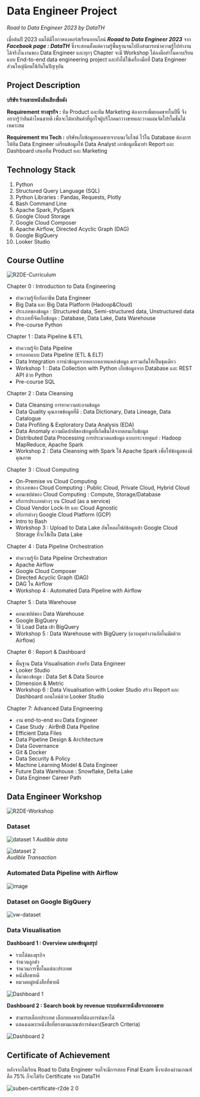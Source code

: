 # Data Engineer Project
_Road to Data Engineer 2023 by DataTH_

เมื่อต้นปี 2023 ผมได้มีโอกาศลงคอร์สเรียนออนไลน์ _**Roaad to Data Engineer 2023**_ จาก _**Facebook page : DataTH**_ ซึ่งจะสอนตั้งแต่ความรู้พื้นฐานจนไปถึงสามารถนำความรู้ไปทำงานได้จริงในงานของ Data Engineer และทุกๆ Chapter จะมี Workshop ได้ลงมือทำในคาบเรียนแบบ End-to-end data engineering project และยังได้ใช้เครื่องมือที่ Data Engineer ส่วนใหญ่นิยมใช้กันในปัญจุบัน

## Project Description
**บริษัท ร้านขายหนังสือเสียงชื่อดัง**

**Requirement ทางธุรกิจ :** ทีม Product และทีม Marketing ต้องการเพิ่มยอดขายในปีนี้ จึงอยากรู้ว่าสินค้าไหนขายดี เพื่อจะได้หาสินค้าที่ถูกใจผู้บริโภคมาวางขายและวางแผนจัดโปรโมชั่นได้เหมาะสม

**Requirement ทาง Tech :** บริษัทเก็บข้อมูลยอดขายจากบนเว็บไซต์ ไว้ใน Database ต้องการให้ทีม Data Engineer เตรียมข้อมูลให้ Data Analyst เอาข้อมูลนี้มาทำ Report และ Dashboard เสนอทีม Product และ Marketing

## Technology Stack
1. Python
2. Structured Query Language (SQL)
3. Python Libraries : Pandas, Requests, Plotly
4. Bash Command Line
5. Apache Spark, PySpark
6. Google Cloud Storage
7. Google Cloud Composer
8. Apache Airflow, Directed Acyclic Graph (DAG)
9. Google BigQuery
10. Looker Studio

## Course Outline
![R2DE-Curriculum](https://github.com/suben-mk/Data-Engineer-Project-R2DE/assets/89971741/4baa0046-9eb1-4ff5-b2f7-f6c26ed1959d)

Chapter 0 : Introduction to Data Engineering
  * ทำความรู้จักกับอาชีพ Data Engineer
  * Big Data และ Big Data Platform (Hadoop&Cloud)
  * ประเภทของข้อมูล : Structured data, Semi-structured data, Unstructured data
  * ประเภทที่จัดเก็บข้อมูล : Database, Data Lake, Data Warehouse
  * Pre-course Python
    
Chapter 1 : Data Pipeline & ETL
  * ทำความรู้จัก Data Pipeline
  * การออกแบบ Data Pipeline (ETL & ELT)
  * Data Integration การนำข้อมูลจากหลากหลายแหล่งข้อมูล มารวมกันให้เป็นชุดเดียว
  * Workshop 1 : Data Collection with Python เก็บข้อมูลจาก Database และ REST API ด้วย Python
  * Pre-course SQL

Chapter 2 : Data Cleansing
  * Data Cleansing การทาความสะอาดข้อมูล
  * Data Quality คุณภาพข้อมูลที่ดี : Data Dictionary, Data Lineage, Data Catalogue
  * Data Profiling & Exploratory Data Analysis (EDA)
  * Data Anomaly ความผิดปกติของข้อมูลที่เกิดขึ้นได้จากตอนเก็บข้อมูล
  * Distributed Data Processing การประมวลผลข้อมูล แบบกระจายศูนย์ : Hadoop MapReduce, Apache Spark
  * Workshop 2 : Data Cleansing with Spark ใช้ Apache Spark เพื่อให้ข้อมูลของมีคุณภาพ

Chapter 3 : Cloud Computing
  * On-Premise vs Cloud Computing
  * ประเภทของ Cloud Computing : Public Cloud, Private Cloud, Hybrid Cloud
  * คอนเซปต์ของ Cloud Computing : Compute, Storage/Database
  * บริการประเภทต่างๆ บน Cloud (as a service)
  * Cloud Vendor Lock-In และ Cloud Agnostic
  * บริการต่างๆ Google Cloud Platform (GCP)
  * Intro to Bash
  * Workshop 3 : Upload to Data Lake อัพโหลดไฟล์ข้อมูลเข้า Google Cloud Storage ที่จะใช้เป็น Data Lake

Chapter 4 : Data Pipeline Orchestration
  * ทำความรู้จัก Data Pipeline Orchestration
  * Apache Airflow
  * Google Cloud Composer
  * Directed Acyclic Graph (DAG)
  * DAG ใน Airflow
  * Workshop 4 : Automated Data Pipeline with Airflow

Chapter 5 : Data Warehouse
  * คอนเซปต์ของ Data Warehouse
  * Google BigQuery
  * วิธี Load Data เข้า BigQuery
  * Workshop 5 : Data Warehouse with BigQuery (ควบคุมทำงานอัตโนมัตด้วย Airflow)

Chapter 6 : Report & Dashboard
  * พื้นฐาน Data Visualisation สำหรับ Data Engineer
  * Looker Studio
  * ที่มาของข้อมูล : Data Set & Data Source
  * Dimension & Metric
  * Workshop 6 : Data Visualisation with Looker Studio สร้าง Report และ Dashboard ออนไลน์ด้วย Looker Studio

Chapter 7: Advanced Data Engineering
  * งาน end-to-end ของ Data Engineer
  * Case Study : AirBnB Data Pipeline
  * Efficient Data Files
  * Data Pipeline Design & Architecture
  * Data Governance
  * Git & Docker
  * Data Security & Policy
  * Machine Learning Model & Data Engineer
  * Future Data Warehouse : Snowflake, Delta Lake
  * Data Engineer Career Path

## Data Engineer Workshop

![R2DE-Workshop](https://github.com/suben-mk/Data-Engineer-Project-R2DE/assets/89971741/2babcb3e-69ed-46c1-8655-54ac1f5c8de0)

### Dataset

![dataset 1](https://github.com/suben-mk/Data-Engineer-Project-R2DE/assets/89971741/26db4ff4-f98b-4c44-925a-bb5ed8b875dc)
_Audible data_

![dataset 2](https://github.com/suben-mk/Data-Engineer-Project-R2DE/assets/89971741/bc95dac9-fd09-42c7-9424-4e141de888cb)\
_Audible Transaction_

### Automated Data Pipeline with Airflow

![image](https://github.com/suben-mk/Data-Engineer-Project-R2DE/assets/89971741/7f1e99a0-b231-4573-8352-fa24e7c9dfc9)

### Dataset on Google BigQuery

![vw-dataset](https://github.com/suben-mk/Data-Engineer-Project-R2DE/assets/89971741/920caceb-4e1a-4f70-af4e-28135f3049a8)

### Data Visualisation
**Dashboard 1 : Overview แสดงข้อมูลสรุป**
  * รายได้ของธุรกิจ
  * จำนวนลูกค้า
  * จำนวนการซื้อในแต่ละประเทศ
  * หนังสือขายดี
  * หมวดหมู่หนังสือที่ขายดี

   ![Dashboard 1](https://github.com/suben-mk/Data-Engineer-Project-R2DE/assets/89971741/1314d48c-dbe1-4758-a13e-7b39596d25ea)

**Dashboard 2 : Search book by revenue ระบบค้นหาหนังสือจากยอดขาย**
  * สามารถเลือกประเทศ เลือกยอดขายที่ต้องการค้นหาได้
  * แสดงเฉพาะหนังสือที่ตรงตามเกณฑ์การค้นหา(Search Criteria)

   ![Dashboard 2](https://github.com/suben-mk/Data-Engineer-Project-R2DE/assets/89971741/e0d780ee-0230-4c9e-b639-43063fbb04a7)

## Certificate of Achievement
หลังจากได้เรียน Road to Data Engineer จบก็จะมีการสอบ Final Exam ซึ่งจะต้องผ่านเกณฑ์คือ 75% ก็จะได้รับ Certificate จาก DataTH

![suben-certificate-r2de 2 0](https://github.com/suben-mk/Data-Engineer-Project-R2DE/assets/89971741/d01dccbf-b246-404e-a39f-9a50f7ad9690)
